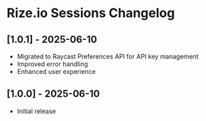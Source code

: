 # Rize.io Sessions Changelog

## [1.0.1] - 2025-06-10
- Migrated to Raycast Preferences API for API key management
- Improved error handling
- Enhanced user experience

## [1.0.0] - 2025-06-10
- Initial release
